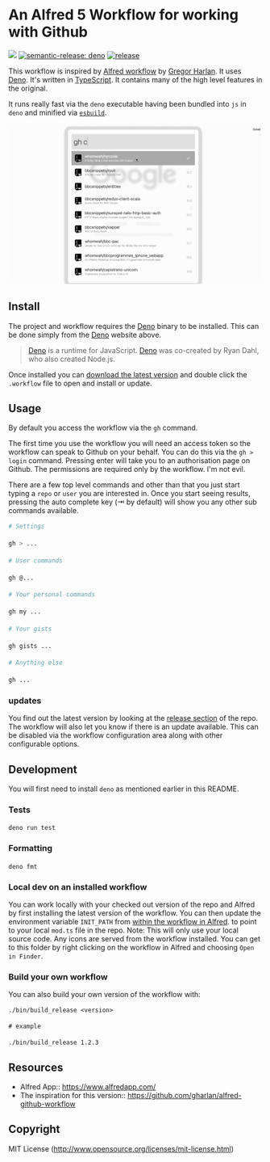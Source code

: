 # An Alfred 5 Workflow for working with Github

![](https://github.com/whomwah/alfred-github-workflow/actions/workflows/tests.yml/badge.svg)
[![semantic-release: deno](https://img.shields.io/badge/semantic--release-deno-blue?logo=deno)](https://github.com/semantic-release/semantic-release)
[![release](https://img.shields.io/github/v/release/whomwah/alfred-github-workflow?&sort=semver)](https://github.com/whomwah/alfred-github-workflow/releases/latest)

This workflow is inspired by
[Alfred workflow](https://github.com/gharlan/alfred-github-workflow) by
[Gregor Harlan](https://github.com/gharlan). It uses [Deno](https://deno.land/).
It's written in [TypeScript](https://www.typescriptlang.org/). It contains many
of the high level features in the original.

It runs really fast via the `deno` executable having been bundled into `js` in
`deno` and minified via [`esbuild`](https://esbuild.github.io/).

![Github Alfred 5 Workflow](./assets/workflow.gif)

## Install

The project and workflow requires the [Deno](https://deno.land/) binary to be
installed. This can be done simply from the [Deno](https://deno.land/) website
above.

> [Deno](https://deno.land/) is a runtime for JavaScript.
> [Deno](https://deno.land/) was co-created by Ryan Dahl, who also created
> Node.js.

Once installed you can
[download the latest version](https://github.com/whomwah/alfred-github-workflow/releases/latest)
and double click the `.workflow` file to open and install or update.

## Usage

By default you access the workflow via the `gh` command.

The first time you use the workflow you will need an access token so the
workflow can speak to Github on your behalf. You can do this via the
`gh > login` command. Pressing enter will take you to an authorisation page on
Github. The permissions are required only by the workflow. I'm not evil.

There are a few top level commands and other than that you just start typing a
`repo` or `user` you are interested in. Once you start seeing results, pressing
the auto complete key (⇥ by default) will show you any other sub commands
available.

```bash
# Settings

gh > ...

# User commands

gh @...

# Your personal commands

gh my ...

# Your gists

gh gists ...

# Anything else

gh ...
```

### updates

You find out the latest version by looking at the
[release section](https://github.com/whomwah/alfred-github-workflow/releases) of
the repo. The workflow will also let you know if there is an update available.
This can be disabled via the workflow configuration area along with other
configurable options.

## Development

You will first need to install `deno` as mentioned earlier in this README.

### Tests

`deno run test`

### Formatting

`deno fmt`

### Local dev on an installed workflow

You can work locally with your checked out version of the repo and Alfred by
first installing the latest version of the workflow. You can then update the
environment variable `INIT_PATH` from
[within the workflow in Alfred](https://www.alfredapp.com/help/workflows/advanced/variables/#environment).
to point to your local `mod.ts` file in the repo. Note: This will only use your
local source code. Any icons are served from the workflow installed. You can get
to this folder by right clicking on the workflow in Alfred and choosing
`Open in Finder`.

### Build your own workflow

You can also build your own version of the workflow with:

```
./bin/build_release <version>

# example

./bin/build_release 1.2.3
```

## Resources

- Alfred App:: https://www.alfredapp.com/
- The inspiration for this version::
  https://github.com/gharlan/alfred-github-workflow

## Copyright

MIT License (http://www.opensource.org/licenses/mit-license.html)
